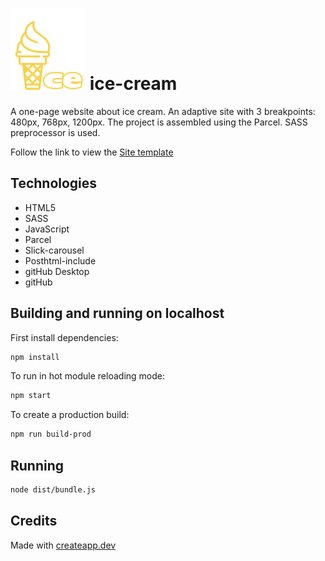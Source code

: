 # ![](./src/assets/images/logo-favicon.svg) ice-cream

A one-page website about ice cream. An adaptive site with 3 breakpoints: 480px,
768px, 1200px. The project is assembled using the Parcel. SASS preprocessor is
used.

Follow the link to view the
[Site template](<https://www.figma.com/file/DJ3fWgEMHfXJ9f4XcQFc2l/ice-cream-(Copy)?type=design&node-id=11708%3A12417&mode=dev>)

## Technologies

- HTML5
- SASS
- JavaScript
- Parcel
- Slick-carousel
- Posthtml-include
- gitHub Desktop
- gitHub

## Building and running on localhost

First install dependencies:

```sh
npm install
```

To run in hot module reloading mode:

```sh
npm start
```

To create a production build:

```sh
npm run build-prod
```

## Running

```sh
node dist/bundle.js
```

## Credits

Made with [createapp.dev](https://createapp.dev/)
